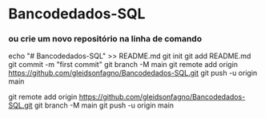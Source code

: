 # Bancodedados-SQL
 ### ou crie um novo repositório na linha de comando
echo "# Bancodedados-SQL" >> README.md
git init
git add README.md
git commit -m "first commit"
git branch -M main
git remote add origin https://github.com/gleidsonfagno/Bancodedados-SQL.git
git push -u origin main

<!-- ou enviar por push um repositório existente a partir da linha de comando -->
git remote add origin https://github.com/gleidsonfagno/Bancodedados-SQL.git
git branch -M main
git push -u origin main